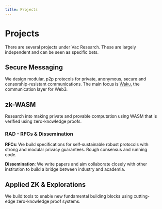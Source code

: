```yaml
---
title: Projects
---
```


# Projects

There are several projects under Vac Research.
These are largely independent and can be seen as specific bets.

## Secure Messaging

We design modular, p2p protocols for private, anonymous, secure and censorship-resistant communications. The main focus is [Waku](https://waku.org), the communication layer for Web3.

## zk-WASM

Research into making private and provable computation using WASM that is verified using zero-knowledge proofs.

### RAD - RFCs & Dissemination

**RFCs**: We build specifications for self-sustainable robust protocols with strong and modular privacy guarantees. Rough consensus and running code.

**Dissemination**: We write papers and aim collaborate closely with other
institution to build a bridge between industry and academia.

## Applied ZK & Explorations

We build tools to enable new fundamental building blocks using cutting-edge zero-knowledge proof systems.
